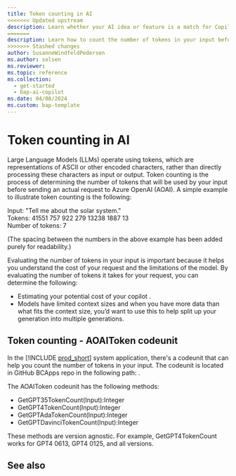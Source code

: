 ```yaml
---
title: Token counting in AI
<<<<<<< Updated upstream
description: Learn whether your AI idea or feature is a match for Copilot in Business Central
=======
description: Learn how to count the number of tokens in your input before sending a request to Azure OpenAI
>>>>>>> Stashed changes
author: SusanneWindfeldPedersen
ms.author: solsen
ms.reviewer: 
ms.topic: reference
ms.collection:
  - get-started
  - bap-ai-copilot
ms.date: 04/08/2024
ms.custom: bap-template 
---
```


# Token counting in AI

Large Language Models (LLMs) operate using tokens, which are representations of ASCII or other encoded characters, rather than directly processing these characters as input or output. Token counting is the process of determining the number of tokens that will be used by your input before sending an actual request to Azure OpenAI (AOAI). A simple example to illustrate token counting is the following:

Input: "Tell me about the solar system."  
Tokens: 41551 757 922 279 13238 1887 13  
Number of tokens: 7  

(The spacing between the numbers in the above example has been added purely for readability.)

Evaluating the number of tokens in your input is important because it helps you understand the cost of your request and the limitations of the model. By evaluating the number of tokens it takes for your request, you can determine the following:

- Estimating your potential cost of your copilot <Link to AOAI pricing page>. 
- Models have limited context sizes and when you have more data than what fits the context size, you’d want to use this to help split up your generation into multiple generations.

## Token counting - AOAIToken codeunit

In the [!INCLUDE [prod_short](includes/prod_short.md)] system application, there's a codeunit that can help you count the number of tokens in your input. The codeunit is located in GitHub BCApps repo in the following path: <!-- to be inserted -->.

The AOAIToken codeunit has the following methods:

- GetGPT35TokenCount(Input):Integer 
- GetGPT4TokenCount(Input):Integer 
- GetGPTAdaTokenCount(Input):Integer 
- GetGPTDavinciTokenCount(Input):Integer 

These methods are version agnostic. For example, GetGPT4TokenCount works for GPT4 0613, GPT4 0125, and all versions. 

## See also